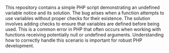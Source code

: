 This repository contains a simple PHP script demonstrating an undefined variable notice and its solution. The bug arises when a function attempts to use variables without proper checks for their existence. The solution involves adding checks to ensure that variables are defined before being used.  This is a common error in PHP that often occurs when working with functions receiving potentially null or undefined arguments. Understanding how to correctly handle this scenario is important for robust PHP development.